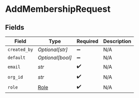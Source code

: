 # AddMembershipRequest


## Fields

| Field                               | Type                                | Required                            | Description                         |
| ----------------------------------- | ----------------------------------- | ----------------------------------- | ----------------------------------- |
| `created_by`                        | *Optional[str]*                     | :heavy_minus_sign:                  | N/A                                 |
| `default`                           | *Optional[bool]*                    | :heavy_minus_sign:                  | N/A                                 |
| `email`                             | *str*                               | :heavy_check_mark:                  | N/A                                 |
| `org_id`                            | *str*                               | :heavy_check_mark:                  | N/A                                 |
| `role`                              | [Role](../../models/shared/role.md) | :heavy_check_mark:                  | N/A                                 |